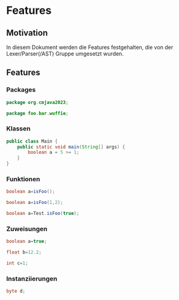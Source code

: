 # Features

## Motivation

In diesem Dokument werden die Features festgehalten, die von der Lexer/Parser(/AST) Gruppe umgesetzt wurden.

## Features

### Packages

```java
package org.cmjava2023;
```

```java
package foo.bar.wuffie;
```

### Klassen

```java
public class Main {
    public static void main(String[] args) {
        boolean a = 5 >= 1;
    }
}
```

### Funktionen

```java
boolean a=isFoo();
```

```java
boolean a=isFoo(1,2);
```

```java
boolean a=Test.isFoo(true);
```

### Zuweisungen

```java
boolean a=true;
```

```java
float b=12.2;
```

```java
int c=1;
```

### Instanziierungen

```java
byte d;
```
